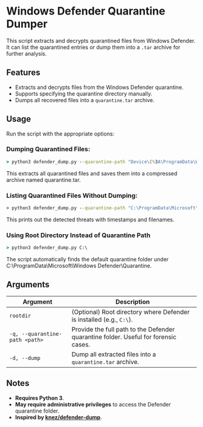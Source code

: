 # Windows Defender Quarantine Dumper

This script extracts and decrypts quarantined files from Windows Defender. It can list the quarantined entries or dump them into a `.tar` archive for further analysis.

## Features

- Extracts and decrypts files from the Windows Defender quarantine.
- Supports specifying the quarantine directory manually.
- Dumps all recovered files into a `quarantine.tar` archive.

## Usage

Run the script with the appropriate options:

### Dumping Quarantined Files:

```cmd
> python3 defender_dump.py --quarantine-path "Device\C%3A\ProgramData\Windows Defender\Quarantine" --dump
```

This extracts all quarantined files and saves them into a compressed archive named quarantine.tar.

### Listing Quarantined Files Without Dumping:
```cmd
> python3 defender_dump.py --quarantine-path "C:\ProgramData\Microsoft\Windows Defender\Quarantine"
```

This prints out the detected threats with timestamps and filenames.

### Using Root Directory Instead of Quarantine Path

```cmd
> python3 defender_dump.py C:\
```

The script automatically finds the default quarantine folder under C:\ProgramData\Microsoft\Windows Defender\Quarantine.

## Arguments

| Argument                      | Description  |
|--------------------------------|-------------|
| `rootdir`                      | (Optional) Root directory where Defender is installed (e.g., `C:\`). |
| `-q, --quarantine-path <path>` | Provide the full path to the Defender quarantine folder. Useful for forensic cases. |
| `-d, --dump`                   | Dump all extracted files into a `quarantine.tar` archive. |

## Notes

- **Requires Python 3**.
- **May require administrative privileges** to access the Defender quarantine folder.
- **Inspired by [knez/defender-dump](https://github.com/knez/defender-dump/tree/master)**.
